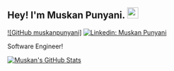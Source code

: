 ## Hey! I'm Muskan Punyani. <img src="https://media.giphy.com/media/hvRJCLFzcasrR4ia7z/giphy.gif" width="25px">

[![GitHub muskanpunyani]](https://github.com/muskanpunyani)
[![Linkedin: Muskan Punyani](https://img.shields.io/badge/-Muskan%20Punyani-blue?style=flat-square&logo=Linkedin&logoColor=white&link=https://www.linkedin.com/in/muskan-punyani/)](https://www.linkedin.com/in/muskan-punyani/)

  
Software Engineer!


[![Muskan's GitHub Stats](https://github-readme-stats.vercel.app/api?username=muskanpunyani&hide=issues&count_private=true&show_icons=true&theme=calm)](https://github.com/muskanpunyani/github-readme-stats)



